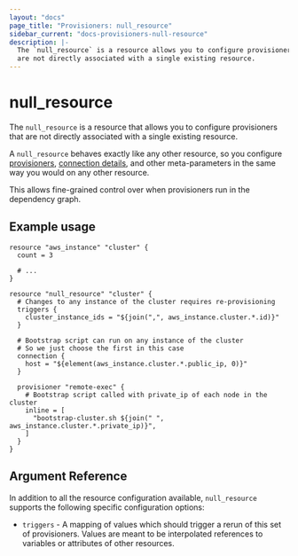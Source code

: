 ```yaml
---
layout: "docs"
page_title: "Provisioners: null_resource"
sidebar_current: "docs-provisioners-null-resource"
description: |-
  The `null_resource` is a resource allows you to configure provisioners that
  are not directly associated with a single existing resource.
---
```


# null\_resource

The `null_resource` is a resource that allows you to configure provisioners
that are not directly associated with a single existing resource.

A `null_resource` behaves exactly like any other resource, so you configure
[provisioners](/docs/provisioners/index.html), [connection
details](/docs/provisioners/connection.html), and other meta-parameters in the
same way you would on any other resource.

This allows fine-grained control over when provisioners run in the dependency
graph.

## Example usage

```hcl
resource "aws_instance" "cluster" {
  count = 3

  # ...
}

resource "null_resource" "cluster" {
  # Changes to any instance of the cluster requires re-provisioning
  triggers {
    cluster_instance_ids = "${join(",", aws_instance.cluster.*.id)}"
  }

  # Bootstrap script can run on any instance of the cluster
  # So we just choose the first in this case
  connection {
    host = "${element(aws_instance.cluster.*.public_ip, 0)}"
  }

  provisioner "remote-exec" {
    # Bootstrap script called with private_ip of each node in the cluster
    inline = [
      "bootstrap-cluster.sh ${join(" ", aws_instance.cluster.*.private_ip)}",
    ]
  }
}
```

## Argument Reference

In addition to all the resource configuration available, `null_resource` supports the following specific configuration options:

 * `triggers` - A mapping of values which should trigger a rerun of this set of
   provisioners. Values are meant to be interpolated references to variables or
   attributes of other resources.
